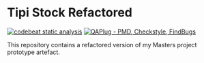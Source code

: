 # Tipi Stock Refactored

<a href="https://codebeat.co/projects/github-com-jasonhitching-tipi-stock-refactored-main"><img alt="codebeat static analysis" src="https://codebeat.co/badges/4dd7d473-92df-4c31-bf53-cd7e268c020d" /></a> <a href="https://plugins.jetbrains.com/plugin/4594-qaplug"><img src="https://img.shields.io/badge/QAPlug-PMD%2C_Checkstyle%2C_FindBugs-2ea44f" alt="QAPlug - PMD, Checkstyle, FindBugs"></a>

This repository contains a refactored version of my Masters project prototype artefact.


